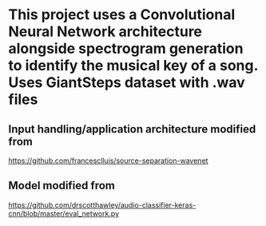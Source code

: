 # This project uses a Convolutional Neural Network architecture alongside spectrogram generation to identify the musical key of a song. Uses GiantSteps dataset with .wav files

## Input handling/application architecture modified from
 https://github.com/francesclluis/source-separation-wavenet
## Model modified from 
  https://github.com/drscotthawley/audio-classifier-keras-cnn/blob/master/eval_network.py
